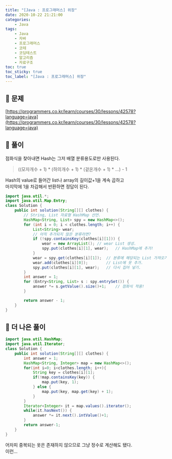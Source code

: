 ```yaml
---
title: "[Java : 프로그래머스] 위장"
date: 2020-10-22 21:21:00
categories:
    - Java
tags:
    - Java
    - 자바
    - 프로그래머스
    - 코테
    - 코딩테스트
    - 알고리즘
    - 자료구조
toc: true
toc_sticky: true
toc_label: "[Java : 프로그래머스] 위장"
---
```

## 📝 문제
[https://programmers.co.kr/learn/courses/30/lessons/42578?language=java](https://programmers.co.kr/learn/courses/30/lessons/42578?language=java)

## 🎯 풀이
점화식을 찾아내면 Hash는 그저 배열 분류용도로만 사용된다.  

> ((모자개수 + 1) * (하의개수 + 1) * (겉온개수 + 1) * ...) - 1

Hash의 value로 들어간 list나 array의 길이값+1을 계속 곱하고  
마지막에 1을 차감해서 반환하면 정답이 된다.

```java
import java.util.*;
import java.util.Map.Entry;
class Solution {
    public int solution(String[][] clothes) {
        // String, List 자료형 HashMap 선언.
        HashMap<String, List> spy = new HashMap<>();
        for (int i = 0; i < clothes.length; i++) {
            List<String> wear;
            // 아직 추가되지 않은 분류라면?
            if (!spy.containsKey(clothes[i][1])) {
                wear = new ArrayList(); // wear List 생성.
                spy.put(clothes[i][1], wear);   // HashMap에 추가!
            }
            wear = spy.get(clothes[i][1]);  // 분류에 해당되는 List 가져오기.
            wear.add(clothes[i][0]);        // List에 옷 추가.
            spy.put(clothes[i][1], wear);   // 다시 집어 넣기.
        }
        int answer = 1;
        for (Entry<String, List> s : spy.entrySet()) {
            answer *= s.getValue().size()+1;    // 점화식 적용!
        }

        return answer - 1;
    }
}
```

## 👏 더 나은 풀이
```java
import java.util.HashMap;
import java.util.Iterator;
class Solution {
    public int solution(String[][] clothes) {
        int answer = 1;
        HashMap<String, Integer> map = new HashMap<>();
        for(int i=0; i<clothes.length; i++){
            String key = clothes[i][1];
            if(!map.containsKey(key)) {
                map.put(key, 1);
            } else {
                map.put(key, map.get(key) + 1);
            }
        }
        Iterator<Integer> it = map.values().iterator();
        while(it.hasNext()) {
            answer *= it.next().intValue()+1;
        }
        return answer-1;
    }
}
```
어차피 중복되는 옷은 존재하지 않으므로 그냥 정수로 계산해도 됐다.  
이런...  

